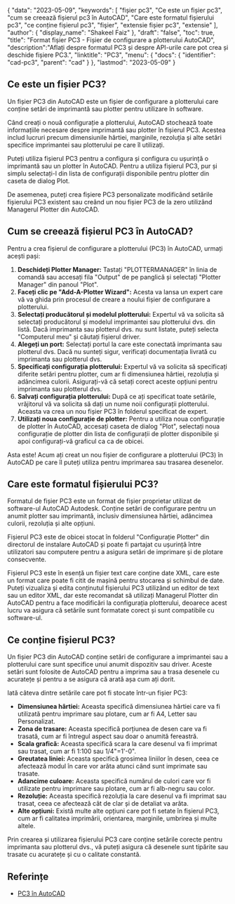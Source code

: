 {
"data": "2023-05-09",
  "keywords": [
"fișier pc3",
"Ce este un fișier pc3",
"cum se creează fișierul pc3 în AutoCAD",
"Care este formatul fișierului pc3",
"ce conține fișierul pc3",
"fişier",
"extensie fișier pc3",
"extensie"
],
  "author": {
"display_name": "Shakeel Faiz"
},
"draft": "false",
"toc": true,
"title": "Format fișier PC3 - Fișier de configurare a plotterului AutoCAD",
  "description":"Aflați despre formatul PC3 și despre API-urile care pot crea și deschide fișiere PC3.",
  "linktitle": "PC3",
  "menu": {
    "docs": {
      "identifier": "cad-pc3",
      "parent": "cad"
}
},
"lastmod": "2023-05-09"
}

## Ce este un fișier PC3?

Un fișier PC3 din AutoCAD este un fișier de configurare a plotterului care conține setări de imprimantă sau plotter pentru utilizare în software.

Când creați o nouă configurație a plotterului, AutoCAD stochează toate informațiile necesare despre imprimantă sau plotter în fișierul PC3. Acestea includ lucruri precum dimensiunile hârtiei, marginile, rezoluția și alte setări specifice imprimantei sau plotterului pe care îl utilizați.

Puteți utiliza fișierul PC3 pentru a configura și configura cu ușurință o imprimantă sau un plotter în AutoCAD. Pentru a utiliza fișierul PC3, pur și simplu selectați-l din lista de configurații disponibile pentru plotter din caseta de dialog Plot.

De asemenea, puteți crea fișiere PC3 personalizate modificând setările fișierului PC3 existent sau creând un nou fișier PC3 de la zero utilizând Managerul Plotter din AutoCAD.

## Cum se creează fișierul PC3 în AutoCAD?

Pentru a crea fișierul de configurare a plotterului (PC3) în AutoCAD, urmați acești pași:

1. **Deschideți Plotter Manager:** Tastați "PLOTTERMANAGER" în linia de comandă sau accesați fila "Output" de pe panglică și selectați "Plotter Manager" din panoul "Plot".
2. **Faceți clic pe "Add-A-Plotter Wizard":** Acesta va lansa un expert care vă va ghida prin procesul de creare a noului fișier de configurare a plotterului.
3. **Selectați producătorul și modelul plotterului:** Expertul vă va solicita să selectați producătorul și modelul imprimantei sau plotterului dvs. din listă. Dacă imprimanta sau plotterul dvs. nu sunt listate, puteți selecta "Computerul meu" și căutați fișierul driver.
4. **Alegeți un port:** Selectați portul la care este conectată imprimanta sau plotterul dvs. Dacă nu sunteți sigur, verificați documentația livrată cu imprimanta sau plotterul dvs.
5. **Specificați configurația plotterului:** Expertul vă va solicita să specificați diferite setări pentru plotter, cum ar fi dimensiunea hârtiei, rezoluția și adâncimea culorii. Asigurați-vă că setați corect aceste opțiuni pentru imprimanta sau plotterul dvs.
6. **Salvați configurația plotterului:** După ce ați specificat toate setările, vrăjitorul vă va solicita să dați un nume noii configurații plotterului. Aceasta va crea un nou fișier PC3 în folderul specificat de expert.
7. **Utilizați noua configurație de plotter:** Pentru a utiliza noua configurație de plotter în AutoCAD, accesați caseta de dialog "Plot", selectați noua configurație de plotter din lista de configurații de plotter disponibile și apoi configurați-vă graficul ca ca de obicei.

Asta este! Acum ați creat un nou fișier de configurare a plotterului (PC3) în AutoCAD pe care îl puteți utiliza pentru imprimarea sau trasarea desenelor.

## Care este formatul fișierului PC3?

Formatul de fișier PC3 este un format de fișier proprietar utilizat de software-ul AutoCAD Autodesk. Conține setări de configurare pentru un anumit plotter sau imprimantă, inclusiv dimensiunea hârtiei, adâncimea culorii, rezoluția și alte opțiuni.

Fișierul PC3 este de obicei stocat în folderul "Configurație Plotter" din directorul de instalare AutoCAD și poate fi partajat cu ușurință între utilizatori sau computere pentru a asigura setări de imprimare și de plotare consecvente.

Fișierul PC3 este în esență un fișier text care conține date XML, care este un format care poate fi citit de mașină pentru stocarea și schimbul de date. Puteți vizualiza și edita conținutul fișierului PC3 utilizând un editor de text sau un editor XML, dar este recomandat să utilizați Managerul Plotter din AutoCAD pentru a face modificări la configurația plotterului, deoarece acest lucru va asigura că setările sunt formatate corect și sunt compatibile cu software-ul.

## Ce conține fișierul PC3?

Un fișier PC3 din AutoCAD conține setări de configurare a imprimantei sau a plotterului care sunt specifice unui anumit dispozitiv sau driver. Aceste setări sunt folosite de AutoCAD pentru a imprima sau a trasa desenele cu acuratețe și pentru a se asigura că arată așa cum ați dorit.

Iată câteva dintre setările care pot fi stocate într-un fișier PC3:

- **Dimensiunea hârtiei:** Aceasta specifică dimensiunea hârtiei care va fi utilizată pentru imprimare sau plotare, cum ar fi A4, Letter sau Personalizat.
- **Zona de trasare:** Aceasta specifică porțiunea de desen care va fi trasată, cum ar fi întregul aspect sau doar o anumită fereastră.
- **Scala grafică:** Aceasta specifică scara la care desenul va fi imprimat sau trasat, cum ar fi 1:100 sau 1/4"=1'-0".
- **Greutatea liniei:** Aceasta specifică grosimea liniilor în desen, ceea ce afectează modul în care vor arăta atunci când sunt imprimate sau trasate.
- **Adancime culoare:** Aceasta specifică numărul de culori care vor fi utilizate pentru imprimare sau plotare, cum ar fi alb-negru sau color.
- **Rezoluție:** Aceasta specifică rezoluția la care desenul va fi imprimat sau trasat, ceea ce afectează cât de clar și de detaliat va arăta.
- **Alte opțiuni:** Există multe alte opțiuni care pot fi setate în fișierul PC3, cum ar fi calitatea imprimării, orientarea, marginile, umbrirea și multe altele.

Prin crearea și utilizarea fișierului PC3 care conține setările corecte pentru imprimanta sau plotterul dvs., vă puteți asigura că desenele sunt tipărite sau trasate cu acuratețe și cu o calitate constantă.

## Referințe
* [PC3 în AutoCAD](https://www.autodesk.com/support/technical/article/caas/sfdcarticles/sfdcarticles/Creating-plotter-configuration-files-PC3.html)

